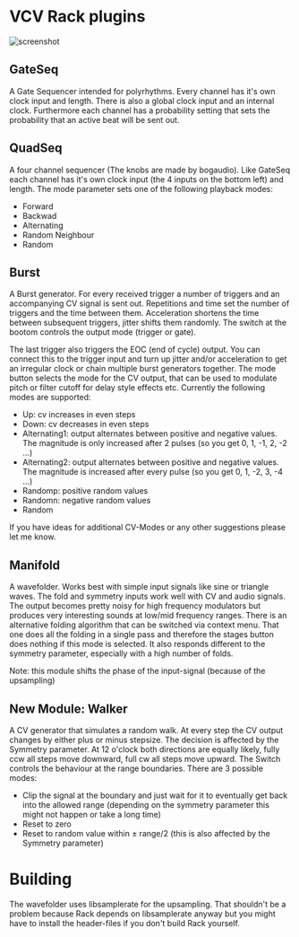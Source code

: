 # VCV Rack plugins

![screenshot](https://github.com/Aepelzen/AepelzensModules/blob/master/images/screenshot.png)

## GateSeq

A Gate Sequencer intended for polyrhythms. Every channel has it's own clock input and length. There is also a global clock input and an internal clock.
Furthermore each channel has a probability setting that sets the probability that an active beat will be sent out.

## QuadSeq

A four channel sequencer (The knobs are made by bogaudio). Like GateSeq each channel has it's own clock input (the 4 inputs on the bottom left) and length. The mode parameter sets one of the following playback modes:
* Forward
* Backwad
* Alternating
* Random Neighbour
* Random

## Burst

A Burst generator. For every received trigger a number of triggers and an accompanying CV signal is sent out.
Repetitions and time set the number of triggers and the time between them. Acceleration shortens the time between subsequent triggers, jitter shifts them randomly. The switch at the bootom controls the output mode (trigger or gate).

The last trigger also triggers the EOC (end of cycle) output. You can connect this to the trigger input and turn up jitter and/or acceleration to get an irregular clock or chain multiple burst generators together.
The mode button selects the mode for the CV output, that can be used to modulate pitch or filter cutoff for delay style effects etc. Currently the following modes are supported:
* Up: cv increases in even steps
* Down: cv decreases in even steps
* Alternating1: output alternates between positive and negative values. The magnitude is only increased after 2 pulses (so you get 0, 1, -1, 2, -2 ...)
* Alternating2: output alternates between positive and negative values. The magnitude is increased after every pulse (so you get 0, 1, -2, 3, -4 ...)
* Randomp: positive random values
* Randomn: negative  random values
* Random

If you have ideas for additional CV-Modes or any other suggestions please let me know.

## Manifold

A wavefolder. Works best with simple input signals like sine or triangle waves. The fold and symmetry inputs work well with CV and audio signals. The output becomes pretty noisy for high frequency modulators but produces very interesting sounds at low/mid frequency ranges. There is an alternative folding algorithm that can be switched via context menu. That one does all the folding in a single pass and therefore the stages button does nothing if this mode is selected. It also responds different to the symmetry parameter, especially with a high number of folds.

Note: this module shifts the phase of the input-signal (because of the upsampling)

## New Module: Walker

A CV generator that simulates a random walk. At every step the CV output changes by either plus or minus stepsize. The decision is affected by the Symmetry parameter. At 12 o'clock both directions are equally likely, fully ccw all steps move downward, full cw all steps move upward. The Switch controls the behaviour at the range boundaries. There are 3 possible modes:
* Clip the signal at the boundary and just wait for it to eventually get back into the allowed range (depending on the symmetry parameter this might not happen or take a long time)
* Reset to zero
* Reset to random value within ± range/2 (this is also affected by the Symmetry parameter)

# Building

The wavefolder uses libsamplerate for the upsampling. That shouldn't be a problem because Rack depends on libsamplerate anyway but you might have to install the header-files if you don't build Rack yourself.
